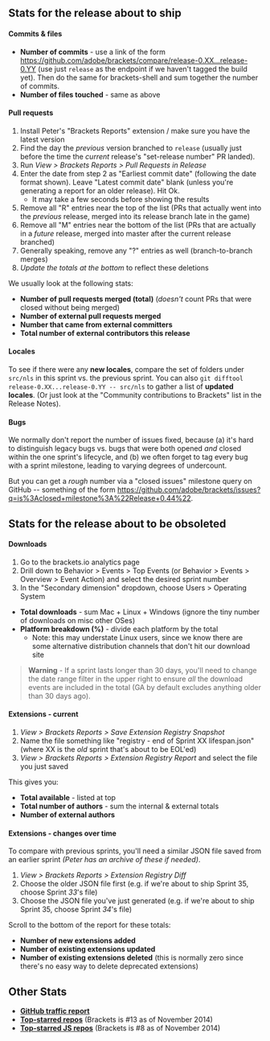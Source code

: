 ## Stats for the release about to ship

#### Commits & files

* **Number of commits** - use a link of the form https://github.com/adobe/brackets/compare/release-0.XX...release-0.YY (use just `release` as the endpoint if we haven't tagged the build yet). Then do the same for brackets-shell and sum together the number of commits.
* **Number of files touched** - same as above

#### Pull requests

1. Install Peter's "Brackets Reports" extension / make sure you have the latest version
2. Find the day the _previous_ version branched to `release` (usually just before the time the _current_ release's "set-release number" PR landed).
3. Run _View > Brackets Reports > Pull Requests in Release_
4. Enter the date from step 2 as "Earliest commit date" (following the date format shown). Leave "Latest commit date" blank (unless you're generating a report for an older release). Hit Ok.
    * It may take a few seconds before showing the results
5. Remove all "R" entries near the top of the list (PRs that actually went into the _previous_ release, merged into its release branch late in the game)
6. Remove all "M" entries near the bottom of the list (PRs that are actually in a _future_ release, merged into master after the current release branched)
7. Generally speaking, remove any "?" entries as well (branch-to-branch merges)
8. _Update the totals at the bottom_ to reflect these deletions

We usually look at the following stats:

* **Number of pull requests merged (total)** (_doesn't_ count PRs that were closed without being merged)
* **Number of external pull requests merged**
* **Number that came from external committers**
* **Total number of external contributors this release**

#### Locales

To see if there were any **new locales**, compare the set of folders under `src/nls` in this sprint vs. the previous sprint. You can also `git difftool release-0.XX...release-0.YY -- src/nls` to gather a list of **updated locales**. (Or just look at the "Community contributions to Brackets" list in the Release Notes).

#### Bugs

We normally don't report the number of issues fixed, because (a) it's hard to distinguish legacy bugs vs. bugs that were both opened _and_ closed within the one sprint's lifecycle, and (b) we often forget to tag every bug with a sprint milestone, leading to varying degrees of undercount.

But you can get a _rough_ number via a "closed issues" milestone query on GitHub -- something of the form https://github.com/adobe/brackets/issues?q=is%3Aclosed+milestone%3A%22Release+0.44%22.


## Stats for the release about to be obsoleted

#### Downloads

1. Go to the brackets.io analytics page
2. Drill down to Behavior > Events > Top Events (or Behavior > Events > Overview > Event Action) and select the desired sprint number
3. In the "Secondary dimension" dropdown, choose Users > Operating System

* **Total downloads** - sum Mac + Linux + Windows (ignore the tiny number of downloads on misc other OSes)
* **Platform breakdown (%)** - divide each platform by the total
    * Note: this may understate Linux users, since we know there are some alternative distribution channels that don't hit our download site

> **Warning** - If a sprint lasts longer than 30 days, you'll need to change the date range filter in the upper right to ensure _all_ the download events are included in the total (GA by default excludes anything older than 30 days ago).

#### Extensions - current

1. _View > Brackets Reports > Save Extension Registry Snapshot_
2. Name the file something like "registry - end of Sprint XX lifespan.json" (where XX is the _old_ sprint that's about to be EOL'ed)
3. _View > Brackets Reports > Extension Registry Report_ and select the file you just saved

This gives you:

* **Total available** - listed at top
* **Total number of authors** - sum the internal & external totals
* **Number of external authors**

#### Extensions - changes over time

To compare with previous sprints, you'll need a similar JSON file saved from an earlier sprint _(Peter has an archive of these if needed)_.

1. _View > Brackets Reports > Extension Registry Diff_
2. Choose the older JSON file first (e.g. if we're about to ship Sprint 35, choose Sprint _33_'s file)
3. Choose the JSON file you've just generated (e.g. if we're about to ship Sprint 35, choose Sprint _34_'s file)

Scroll to the bottom of the report for these totals:

* **Number of new extensions added**
* **Number of existing extensions updated**
* **Number of existing extensions deleted** (this is normally zero since there's no easy way to delete deprecated extensions)


## Other Stats

* **[GitHub traffic report](https://github.com/adobe/brackets/graphs/traffic)**
* **[Top-starred repos](https://github.com/search?l=&q=stars%3A%3E10000&type=Repositories)** (Brackets is #13 as of November 2014)
* **[Top-starred JS repos](https://github.com/search?l=JavaScript&q=stars%3A%3E10000&type=Repositories)** (Brackets is #8 as of November 2014)
